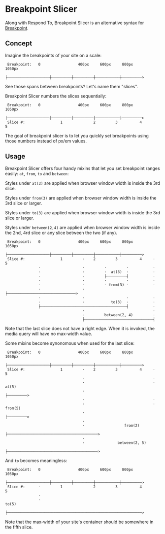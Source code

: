 Breakpoint Slicer
=================

Along with Respond To, Breakpoint Slicer is an alternative syntax for [Breakpoint][1].


Concept
-------

Imagine the breakpoints of your site on a scale:

     Breakpoint:   0                 400px     600px     800px       1050px
                   ├───────────────────┼─────────┼─────────┼───────────┼─────────>

See those spans between breakpoints? Let's name them "slices".

Breakpoint Slicer numbers the slices sequentially:

     Breakpoint:   0                 400px     600px     800px       1050px
                   ├───────────────────┼─────────┼─────────┼───────────┼─────────>
     Slice #:                1              2         3          4          5
     
The goal of breakpoint slicer is to let you quickly set breakpoints using those numbers instead of px/em values.


Usage
-----

Breakpoint Slicer offers four handy mixins that let you set breakpoint ranges easily: `at`, `from`, `to` and `between`:

Styles under `at(3)`        are applied when browser window width is inside the 3rd slice.

Styles under `from(3)`      are applied when browser window width is inside the 3rd slice or larger.

Styles under `to(3)`        are applied when browser window width is inside the 3rd slice or larger.

Styles under `between(2,4)` are applied when browser window width is inside the 2nd, 4rd slice or any slice between the two (if any).

     Breakpoint:   0                 400px     600px     800px       1050px
                   ├───────────────────┼─────────┼─────────┼───────────┼─────────>
     Slice #:                1         ·    2         3          4     ·    5
                   ·                   ·         ·         ·           ·
                   ·                   ·         ·  at(3)  ·           ·
                   ·                   ·         ├─────────┤           ·
                   ·                   ·         ·         ·           ·
                   ·                   ·         · from(3) ·           ·
                   ·                   ·         ├───────────────────────────────>
                   ·                   ·                   ·           ·
                   ·                   ·            to(3)  ·           ·
                   ├───────────────────────────────────────┤           ·
                                       ·                               ·
                                       ·         between(2, 4)         ·
                                       ├───────────────────────────────┤


Note that the last slice does not have a right edge. When it is invoked, the media query will have no max-width value.

Some mixins become synonomous when used for the last slice:

     Breakpoint:   0                 400px     600px     800px       1050px
                   ├───────────────────┼─────────┼─────────┼───────────┼─────────>
     Slice #:                1         ·    2         3          4     ·    5
                                       ·                               ·
                                       ·                               ·  at(5)
                                       ·                               ├─────────>
                                       ·                               ·
                                       ·                               · from(5)
                                       ·                               ├─────────>
                                       ·
                                       ·                  from(2)
                                       ├─────────────────────────────────────────>
                                       ·
                                       ·               between(2, 5)
                                       ├─────────────────────────────────────────>

And `to` becomes meaningless:

     Breakpoint:   0                 400px     600px     800px       1050px
                   ├───────────────────┼─────────┼─────────┼───────────┼─────────>
     Slice #:      ·         1              2         3          4          5
                   ·
                   ·                                                      to(5)
                   ├─────────────────────────────────────────────────────────────>

Note that the max-width of your site's container should be somewhere in the fifth slice.



  [1]: https://github.com/Team-Sass/breakpoint
